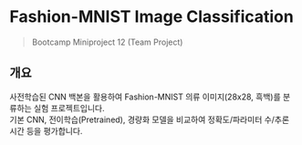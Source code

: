 # Fashion-MNIST Image Classification
> Bootcamp Miniproject 12 (Team Project)

## 개요
사전학습된 CNN 백본을 활용하여 Fashion-MNIST 의류 이미지(28x28, 흑백)를 분류하는 실험 프로젝트입니다.  
기본 CNN, 전이학습(Pretrained), 경량화 모델을 비교하여 정확도/파라미터 수/추론 시간 등을 평가합니다.